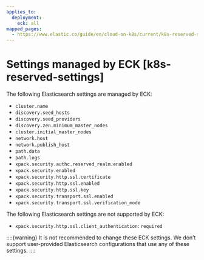 ```yaml
---
applies_to:
  deployment:
    eck: all
mapped_pages:
  - https://www.elastic.co/guide/en/cloud-on-k8s/current/k8s-reserved-settings.html
---
```


# Settings managed by ECK [k8s-reserved-settings]

The following Elasticsearch settings are managed by ECK:

* `cluster.name`
* `discovery.seed_hosts`
* `discovery.seed_providers`
* `discovery.zen.minimum_master_nodes`
* `cluster.initial_master_nodes`
* `network.host`
* `network.publish_host`
* `path.data`
* `path.logs`
* `xpack.security.authc.reserved_realm.enabled`
* `xpack.security.enabled`
* `xpack.security.http.ssl.certificate`
* `xpack.security.http.ssl.enabled`
* `xpack.security.http.ssl.key`
* `xpack.security.transport.ssl.enabled`
* `xpack.security.transport.ssl.verification_mode`

The following Elasticsearch settings are not supported by ECK:

* `xpack.security.http.ssl.client_authentication`: `required`

::::{warning}
It is not recommended to change these ECK settings. We don’t support user-provided Elasticsearch configurations that use any of these settings.
::::
